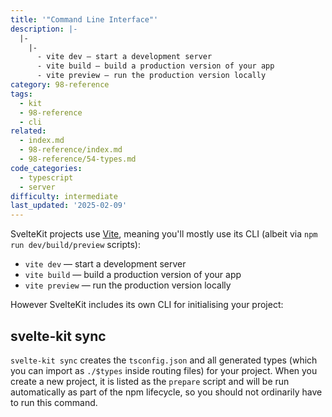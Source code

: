 ```yaml
---
title: '"Command Line Interface"'
description: |-
  |-
    |-
      - vite dev — start a development server
      - vite build — build a production version of your app
      - vite preview — run the production version locally
category: 98-reference
tags:
  - kit
  - 98-reference
  - cli
related:
  - index.md
  - 98-reference/index.md
  - 98-reference/54-types.md
code_categories:
  - typescript
  - server
difficulty: intermediate
last_updated: '2025-02-09'
---
```


SvelteKit projects use [Vite](https://vitejs.dev), meaning you'll mostly use its CLI (albeit via `npm run dev/build/preview` scripts):

- `vite dev` — start a development server
- `vite build` — build a production version of your app
- `vite preview` — run the production version locally

However SvelteKit includes its own CLI for initialising your project:

## svelte-kit sync

`svelte-kit sync` creates the `tsconfig.json` and all generated types (which you can import as `./$types` inside routing files) for your project. When you create a new project, it is listed as the `prepare` script and will be run automatically as part of the npm lifecycle, so you should not ordinarily have to run this command.
